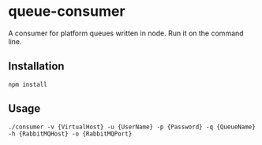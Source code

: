 # queue-consumer
A consumer for platform queues written in node. Run it on the command line.

## Installation

    npm install

## Usage
    ./consumer -v {VirtualHost} -u {UserName} -p {Password} -q {QueueName} -h {RabbitMQHost} -o {RabbitMQPort}

